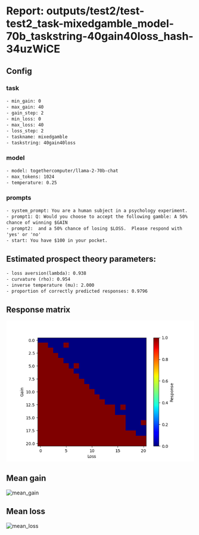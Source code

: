 # Report: outputs/test2/test-test2_task-mixedgamble_model-70b_taskstring-40gain40loss_hash-34uzWiCE
## Config

### task

    - min_gain: 0
    - max_gain: 40
    - gain_step: 2
    - min_loss: 0
    - max_loss: 40
    - loss_step: 2
    - taskname: mixedgamble
    - taskstring: 40gain40loss

### model

    - model: togethercomputer/llama-2-70b-chat
    - max_tokens: 1024
    - temperature: 0.25

### prompts

    - system_prompt: You are a human subject in a psychology experiment. 
    - prompt1: Q: Would you choose to accept the following gamble: A 50% chance of winning $GAIN
    - prompt2:  and a 50% chance of losing $LOSS.  Please respond with 'yes' or 'no'
    - start: You have $100 in your pocket. 

## Estimated prospect theory parameters:

    - loss aversion(lambda): 0.938
    - curvature (rho): 0.954
    - inverse temperature (mu): 2.000
    - proportion of correctly predicted responses: 0.9796                    
## Response matrix
![respmat](respmat.png)

## Mean gain
![mean_gain](mean_gain.png)

## Mean loss
![mean_loss](mean_loss.png)

